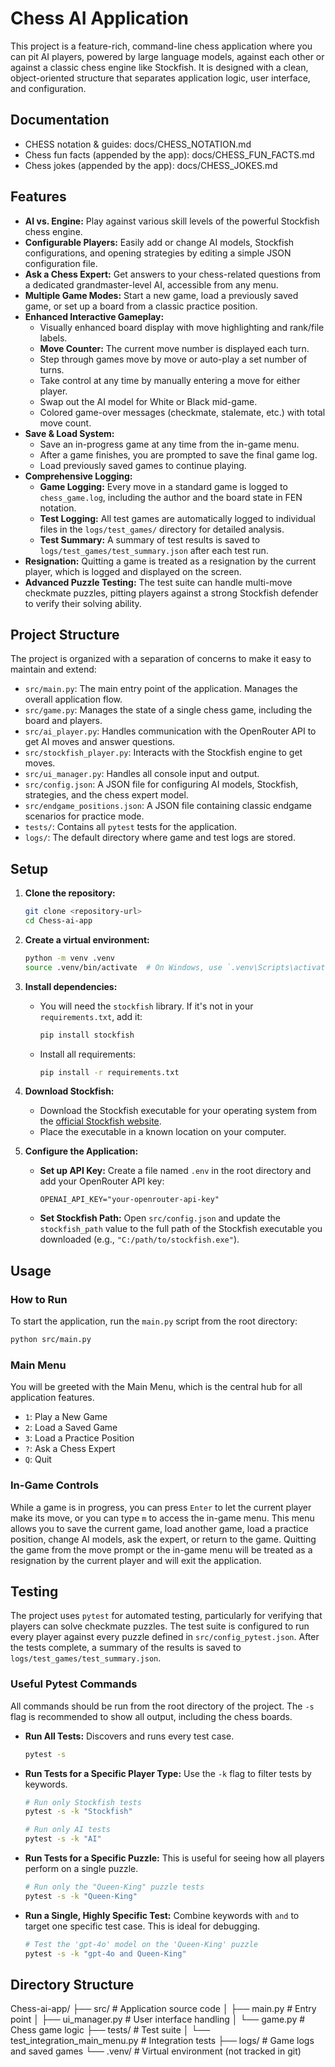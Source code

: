 # Chess AI Application

This project is a feature-rich, command-line chess application where you can pit AI players, powered by large language models, against each other or against a classic chess engine like Stockfish. It is designed with a clean, object-oriented structure that separates application logic, user interface, and configuration.

## Documentation

- CHESS notation & guides: docs/CHESS_NOTATION.md
- Chess fun facts (appended by the app): docs/CHESS_FUN_FACTS.md
- Chess jokes (appended by the app): docs/CHESS_JOKES.md

## Features

*   **AI vs. Engine:** Play against various skill levels of the powerful Stockfish chess engine.
*   **Configurable Players:** Easily add or change AI models, Stockfish configurations, and opening strategies by editing a simple JSON configuration file.
*   **Ask a Chess Expert:** Get answers to your chess-related questions from a dedicated grandmaster-level AI, accessible from any menu.
*   **Multiple Game Modes:** Start a new game, load a previously saved game, or set up a board from a classic practice position.
*   **Enhanced Interactive Gameplay:**
    *   Visually enhanced board display with move highlighting and rank/file labels.
    *   **Move Counter:** The current move number is displayed each turn.
    *   Step through games move by move or auto-play a set number of turns.
    *   Take control at any time by manually entering a move for either player.
    *   Swap out the AI model for White or Black mid-game.
    *   Colored game-over messages (checkmate, stalemate, etc.) with total move count.
*   **Save & Load System:**
    *   Save an in-progress game at any time from the in-game menu.
    *   After a game finishes, you are prompted to save the final game log.
    *   Load previously saved games to continue playing.
*   **Comprehensive Logging:**
    *   **Game Logging:** Every move in a standard game is logged to `chess_game.log`, including the author and the board state in FEN notation.
    *   **Test Logging:** All test games are automatically logged to individual files in the `logs/test_games/` directory for detailed analysis.
    *   **Test Summary:** A summary of test results is saved to `logs/test_games/test_summary.json` after each test run.
*   **Resignation:** Quitting a game is treated as a resignation by the current player, which is logged and displayed on the screen.
*   **Advanced Puzzle Testing:** The test suite can handle multi-move checkmate puzzles, pitting players against a strong Stockfish defender to verify their solving ability.

## Project Structure

The project is organized with a separation of concerns to make it easy to maintain and extend:

*   `src/main.py`: The main entry point of the application. Manages the overall application flow.
*   `src/game.py`: Manages the state of a single chess game, including the board and players.
*   `src/ai_player.py`: Handles communication with the OpenRouter API to get AI moves and answer questions.
*   `src/stockfish_player.py`: Interacts with the Stockfish engine to get moves.
*   `src/ui_manager.py`: Handles all console input and output.
*   `src/config.json`: A JSON file for configuring AI models, Stockfish, strategies, and the chess expert model.
*   `src/endgame_positions.json`: A JSON file containing classic endgame scenarios for practice mode.
*   `tests/`: Contains all `pytest` tests for the application.
*   `logs/`: The default directory where game and test logs are stored.

## Setup

1.  **Clone the repository:**
    ```bash
    git clone <repository-url>
    cd Chess-ai-app
    ```

2.  **Create a virtual environment:**
    ```bash
    python -m venv .venv
    source .venv/bin/activate  # On Windows, use `.venv\Scripts\activate`
    ```

3.  **Install dependencies:**
    *   You will need the `stockfish` library. If it's not in your `requirements.txt`, add it:
        ```bash
        pip install stockfish
        ```
    *   Install all requirements:
        ```bash
        pip install -r requirements.txt
        ```

4.  **Download Stockfish:**
    *   Download the Stockfish executable for your operating system from the [official Stockfish website](https://stockfishchess.org/download/).
    *   Place the executable in a known location on your computer.

5.  **Configure the Application:**
    *   **Set up API Key:** Create a file named `.env` in the root directory and add your OpenRouter API key:
        ```
        OPENAI_API_KEY="your-openrouter-api-key"
        ```
    *   **Set Stockfish Path:** Open `src/config.json` and update the `stockfish_path` value to the full path of the Stockfish executable you downloaded (e.g., `"C:/path/to/stockfish.exe"`).

## Usage

### How to Run
To start the application, run the `main.py` script from the root directory:
```bash
python src/main.py
```

### Main Menu
You will be greeted with the Main Menu, which is the central hub for all application features.
*   `1`: Play a New Game
*   `2`: Load a Saved Game
*   `3`: Load a Practice Position
*   `?`: Ask a Chess Expert
*   `Q`: Quit

### In-Game Controls
While a game is in progress, you can press `Enter` to let the current player make its move, or you can type `m` to access the in-game menu. This menu allows you to save the current game, load another game, load a practice position, change AI models, ask the expert, or return to the game. Quitting the game from the move prompt or the in-game menu will be treated as a resignation by the current player and will exit the application.

## Testing

The project uses `pytest` for automated testing, particularly for verifying that players can solve checkmate puzzles. The test suite is configured to run every player against every puzzle defined in `src/config_pytest.json`. After the tests complete, a summary of the results is saved to `logs/test_games/test_summary.json`.

### Useful Pytest Commands

All commands should be run from the root directory of the project. The `-s` flag is recommended to show all output, including the chess boards.

*   **Run All Tests:**
    Discovers and runs every test case.
    ```bash
    pytest -s
    ```

*   **Run Tests for a Specific Player Type:**
    Use the `-k` flag to filter tests by keywords.
    ```bash
    # Run only Stockfish tests
    pytest -s -k "Stockfish"

    # Run only AI tests
    pytest -s -k "AI"
    ```

*   **Run Tests for a Specific Puzzle:**
    This is useful for seeing how all players perform on a single puzzle.
    ```bash
    # Run only the "Queen-King" puzzle tests
    pytest -s -k "Queen-King"
    ```

*   **Run a Single, Highly Specific Test:**
    Combine keywords with `and` to target one specific test case. This is ideal for debugging.
    ```bash
    # Test the 'gpt-4o' model on the 'Queen-King' puzzle
    pytest -s -k "gpt-4o and Queen-King"
    ```

## Directory Structure

Chess-ai-app/
├── src/               # Application source code
│   ├── main.py        # Entry point
│   ├── ui_manager.py  # User interface handling
│   └── game.py        # Chess game logic
├── tests/             # Test suite
│   └── test_integration_main_menu.py  # Integration tests
├── logs/              # Game logs and saved games
└── .venv/             # Virtual environment (not tracked in git)
